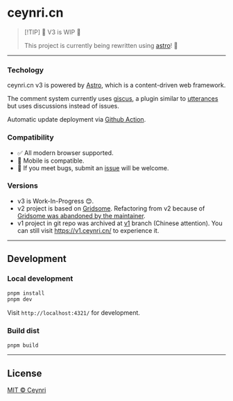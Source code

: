 # ceynri.cn

> [!TIP] 🚧 V3 is WIP 🚧
>
> This project is currently being rewritten using [astro](https://github.com/withastro/astro)! 🚀

---

<!-- [![deploy workflow](https://github.com/ceynri/ceynri.cn/actions/workflows/deploy-website.yml/badge.svg)](https://github.com/ceynri/ceynri.cn/actions/workflows/deploy-website.yml)

You can visit <https://ceynri.cn/> to experience.

## Introduction

### Structure

<details>
<summary>Home - A fancy single-screen page.</summary>

![Home](https://cdn.jsdelivr.net/gh/ceynri/assets@main/images/1624279447155-home.png)

Home logo and impression image add perspective effect for fun:

![perspective](https://cdn.jsdelivr.net/gh/ceynri/assets@main/images/1624284710324-move.gif)

</details>

<details>
<summary>Blog - The main part of the website. Chinese attention.</summary>

![Blog](https://cdn.jsdelivr.net/gh/ceynri/assets@main/images/1624279421290-blog.png)

</details>

<details>
<summary>Archive - Posts archived by year.</summary>

![archive](https://cdn.jsdelivr.net/gh/ceynri/assets@main/images/1624279909009-archive.png)

</details>

<details>
<summary>About - About me, about name, about...</summary>

![about](https://cdn.jsdelivr.net/gh/ceynri/assets@main/images/1624279861902-about.png)

</details>

<details>
<summary>Tags - Posts aggregated according to the contained tags.</summary>

![tag](https://cdn.jsdelivr.net/gh/ceynri/assets@main/images/1624279924010-tag.png)

</details>
-->
### Techology

ceynri.cn v3 is powered by [Astro](https://astro.build/), which is a content-driven web framework.

The comment system currently uses [giscus](https://github.com/laymonage/giscus), a plugin similar to [utterances](https://github.com/utterance/utterances) but uses discussions instead of issues.

Automatic update deployment via [Github Action](https://github.com/ceynri/ceynri.cn/actions).

### Compatibility

- ✅ All modern browser supported.
- 📱 Mobile is compatible.
- 🙏 If you meet bugs, submit an [issue](https://github.com/ceynri/ceynri.cn/issues) will be welcome.

### Versions

- v3 is Work-In-Progress 😊.
- v2 project is based on [Gridsome](https://gridsome.org/). Refactoring from v2 because of [Gridsome was abandoned by the maintainer](https://github.com/gridsome/gridsome/issues/1684).
- v1 project in git repo was archived at [v1](https://github.com/ceynri/ceynri.cn/tree/v1) branch (Chinese attention). You can still visit <https://v1.ceynri.cn/> to experience it.

---

## Development

### Local development

```sh
pnpm install
pnpm dev
```

Visit `http://localhost:4321/` for development.

### Build dist

```sh
pnpm build
```

---

## License

[MIT © Ceynri](./LICENSE)
